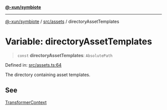 [**@-xun/symbiote**](../../../README.md)

***

[@-xun/symbiote](../../../README.md) / [src/assets](../README.md) / directoryAssetTemplates

# Variable: directoryAssetTemplates

> `const` **directoryAssetTemplates**: `AbsolutePath`

Defined in: [src/assets.ts:64](https://github.com/Xunnamius/symbiote/blob/ff6ce22d3a3433c07460af5758ce7920a1d9aa5a/src/assets.ts#L64)

The directory containing asset templates.

## See

[TransformerContext](../type-aliases/TransformerContext.md)
